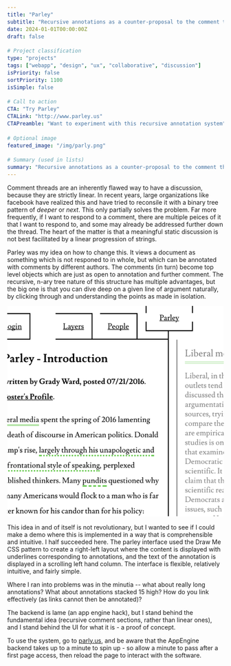 ```yaml
---
title: "Parley"
subtitle: "Recursive annotations as a counter-proposal to the comment thread"
date: 2024-01-01T00:00:00Z
draft: false

# Project classification
type: "projects"
tags: ["webapp", "design", "ux", "collaborative", "discussion"]
isPriority: false 
sortPriority: 1100
isSimple: false

# Call to action
CTA: "Try Parley"
CTALink: "http://www.parley.us"
CTAPreamble: "Want to experiment with this recursive annotation system"

# Optional image
featured_image: "/img/parly.png"

# Summary (used in lists)
summary: "Recursive annotations as a counter-proposal to the comment thread"
---
```


Comment threads are an inherently flawed way to have a discussion, because they are strictly linear.  In recent years, large organizations like facebook have realized this and have tried to reconsile it with a binary tree pattern of _deeper_ or _next_. This only partially solves the problem. Far more frequently, if I want to respond to a comment, there are multiple peices of it that I want to respond to, and some may already be addressed further down the thread.  The heart of the matter is that a meaningful static discussion is not best facilitated by a linear progression of strings.

Parley was my idea on how to change this. It views a document as something which is not responed to in whole, but which can be annotated with comments by different authors.  The comments (in turn) become top level objects which are just as open to annotation and further comment. The recursive, n-ary tree nature of this structure has multiple advantages, but the big one is that you can dive deep on a given line of argument naturally, by clicking through and understanding the points as made in isolation.

![A Photo of the parley interface.](/img/parly.png)

This idea in and of itself is not revolutionary, but I wanted to see if I could make a demo where this is implemented in a way that is comprehensible and intuitive.  I half succeeded here.  The parley interface used the Draw Me CSS pattern to create a right-left layout where the content is displayed with underlines corresponding to annotations, and the text of the annotation is displayed in a scrolling left hand column.  The interface is flexible, relatively intuitive, and fairly simple.

Where I ran into problems was in the minutia -- what about really long annotations? What about annotations stacked 15 high? How do you link effectively (as links cannot then be annotated)? 

The backend is lame (an app engine hack), but I stand behind the fundamental idea (recursive comment sections, rather than linear ones), and I stand behind the UI for what it is - a proof of concept. 

To use the system, go to [parly.us](http://parly.us), and be aware that the AppEngine backend takes up to a minute to spin up - so allow a minute to pass after a first page access, then reload the page to interact with the software.